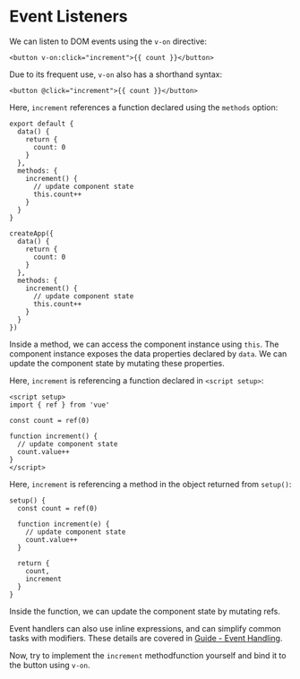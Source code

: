 # Event Listeners

We can listen to DOM events using the `v-on` directive:

```vue-html
<button v-on:click="increment">{{ count }}</button>
```

Due to its frequent use, `v-on` also has a shorthand syntax:

```vue-html
<button @click="increment">{{ count }}</button>
```

<div class="options-api">

Here, `increment` references a function declared using the `methods` option:

<div class="sfc">

```js{7-12}
export default {
  data() {
    return {
      count: 0
    }
  },
  methods: {
    increment() {
      // update component state
      this.count++
    }
  }
}
```

</div>
<div class="html">

```js{7-12}
createApp({
  data() {
    return {
      count: 0
    }
  },
  methods: {
    increment() {
      // update component state
      this.count++
    }
  }
})
```

</div>

Inside a method, we can access the component instance using `this`. The component instance exposes the data properties declared by `data`. We can update the component state by mutating these properties.

</div>

<div class="composition-api">

<div class="sfc">

Here, `increment` is referencing a function declared in `<script setup>`:

```vue{6-9}
<script setup>
import { ref } from 'vue'

const count = ref(0)

function increment() {
  // update component state
  count.value++
}
</script>
```

</div>

<div class="html">

Here, `increment` is referencing a method in the object returned from `setup()`:

```js{$}
setup() {
  const count = ref(0)

  function increment(e) {
    // update component state
    count.value++
  }

  return {
    count,
    increment
  }
}
```

</div>

Inside the function, we can update the component state by mutating refs.

</div>

Event handlers can also use inline expressions, and can simplify common tasks with modifiers. These details are covered in <a target="_blank" href="/guide/essentials/event-handling.html">Guide - Event Handling</a>.

Now, try to implement the `increment` <span class="options-api">method</span><span class="composition-api">function</span> yourself and bind it to the button using `v-on`.
